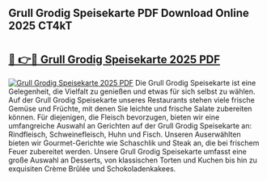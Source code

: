 ## Grull Grodig Speisekarte PDF Download Online 2025 CT4kT

# <h2><a href="http://gcaenm.nevu.top/?p=Grull+Grodig+Speisekarte">🔗 👉🔴 Grull Grodig Speisekarte 2025 PDF</a></h2>

[![Grull Grodig Speisekarte 2025 PDF](https://i.imgur.com/dBaPXMq.png)](http://gcaenm.nevu.top/?p=Grull+Grodig+Speisekarte)
Die Grull Grodig Speisekarte ist eine Gelegenheit, die Vielfalt zu genießen und etwas für sich selbst zu wählen. Auf der Grull Grodig Speisekarte unseres Restaurants stehen viele frische Gemüse und Früchte, mit denen Sie leichte und frische Salate zubereiten können. Für diejenigen, die Fleisch bevorzugen, bieten wir eine umfangreiche Auswahl an Gerichten auf der Grull Grodig Speisekarte an: Rindfleisch, Schweinefleisch, Huhn und Fisch. Unseren Auserwählten bieten wir Gourmet-Gerichte wie Schaschlik und Steak an, die bei frischem Feuer zubereitet werden. Unsere Grull Grodig Speisekarte umfasst eine große Auswahl an Desserts, von klassischen Torten und Kuchen bis hin zu exquisiten Crème Brûlée und Schokoladenkakees.

